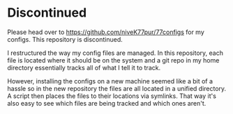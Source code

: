 # Discontinued

Please head over to <https://github.com/niveK77pur/77configs> for my configs. This repository is discontinued.

I restructured the way my config files are managed. In this repository, each file is located where it should be on the system and a git repo in my home directory essentially tracks all of what I tell it to track.

However, installing the configs on a new machine seemed like a bit of a hassle so in the new repository the files are all located in a unified directory. A script then places the files to their locations via symlinks. That way it's also easy to see which files are being tracked and which ones aren't.
